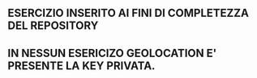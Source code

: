 ## ESERCIZIO INSERITO AI FINI DI COMPLETEZZA DEL REPOSITORY <br/>
## IN NESSUN ESERICIZO GEOLOCATION E' PRESENTE LA KEY PRIVATA.
